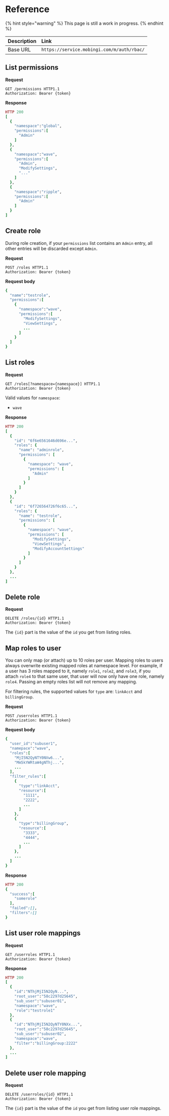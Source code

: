 # Reference

{% hint style="warning" %}
This page is still a work in progress.
{% endhint %}

| Description | Link |
| :--- | :--- |
| Base URL | `https://service.mobingi.com/m/auth/rbac/` |

## List permissions

**Request**

```http
GET /permissions HTTP1.1
Authorization: Bearer {token}
```

**Response**

```ruby
HTTP 200
[
  {
    "namespace":"global",
    "permissions":[
      "Admin"
    ]
  },
  {
    "namespace":"wave",
    "permissions":[
      "Admin",
      "ModifySettings",
      "..."
    ]
  },
  {
    "namespace":"ripple",
    "permissions":[
      "Admin"
    ]
  }
]
```

## Create role

During role creation, if your `permissions` list contains an `Admin` entry, all other entries will be discarded except `Admin`.

**Request**

```http
POST /roles HTTP1.1
Authorization: Bearer {token}
```

**Request body**

```ruby
{
  "name":"testrole",
  "permissions":[
    {
      "namespace":"wave",
      "permissions":[
        "ModifySettings",
        "ViewSettings",
        ...
      ]
    }
  ]
}
```

## List roles

**Request**

```http
GET /roles[?namespace={namespace}] HTTP1.1
Authorization: Bearer {token}
```

Valid values for `namespace`:
- `wave`

**Response**

```ruby
HTTP 200
[
  {
    "id": "6f6e6561646d696e...",
    "roles": {
      "name": "adminrole",
      "permissions": [
        {
          "namespace": "wave",
          "permissions": [
            "Admin"
          ]
        }
      ]
    }
  },
  {
    "id": "6f726564726f6c65...",
    "roles": {
      "name": "testrole",
      "permissions": [
        {
          "namespace": "wave",
          "permissions": [
            "ModifySettings",
            "ViewSettings",
            "ModifyAccountSettings"
          ]
        }
      ]
    }
  },
  ...
]
```

## Delete role

**Request**

```http
DELETE /roles/{id} HTTP1.1
Authorization: Bearer {token}
```

The `{id}` part is the value of the `id` you get from listing roles.

## Map roles to user

You can only map \(or attach\) up to 10 roles per user. Mapping roles to users always overwrite existing mapped roles at namespace level. For example, if a user has 3 roles mapped to it, namely `role1`, `role2`, and `role3`, if you attach `role4` to that same user, that user will now only have one role, namely `role4`. Passing an empty roles list will not remove any mapping.

For filtering rules, the supported values for `type` are: `linkAcct` and `billingGroup`.

**Request**

```http
POST /userroles HTTP1.1
Authorization: Bearer {token}
```

**Request body**

```ruby
{
  "user_id":"subuser1",
  "namepace":"wave",
  "roles":[
    "MjI5N2QyNTY0NVw6...",
    "Mm5kYWRtaW4gNThj...",
    ...
  ],
  "filter_rules":[
    {
      "type":"linkAcct",
      "resource":[
        "1111",
        "2222",
        ...
      ]
    },
    {
      "type":"billingGroup",
      "resource":[
        "3333",
        "4444",
        ...
      ]
    },
    ...
  ]
}
```

**Response**

```ruby
HTTP 200
{
  "success":[
    "somerole"
  ],
  "failed":[],
  "filters":[]
}
```

## List user role mappings

**Request**

```http
GET /userroles HTTP1.1
Authorization: Bearer {token}
```

**Response**

```ruby
HTTP 200
[
  {
    "id":"NThjMjI5N2QyN...",
    "root_user":"58c2297d25645",
    "sub_user":"subuser01",
    "namespace":"wave",
    "role":"testrole1"
  },
  {
    "id":"NThjMjI5N2QyNTY0NXx...",
    "root_user":"58c2297d25645",
    "sub_user":"subuser02",
    "namespace":"wave",
    "filter":"billingGroup:2222"
  },
  ...
]
```

## Delete user role mapping

**Request**

```http
DELETE /userroles/{id} HTTP1.1
Authorization: Bearer {token}
```

The `{id}` part is the value of the `id` you get from listing user role mappings.


